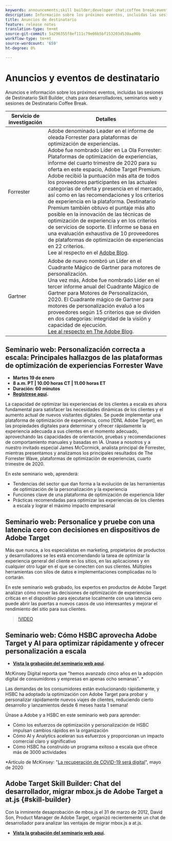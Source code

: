 ```yaml
---
keywords: announcements;skill builder;developer chat;coffee break;events
description: Información sobre los próximos eventos, incluidas las sesiones de Destinatario Skill Builder, charlas para desarrolladores, seminarios web y sesiones de Destinatario Coffee Break.
title: Anuncios de destinatario
feature: release notes
translation-type: tm+mt
source-git-commit: 5a296355f8ef111c79e06b5bf153203d538aa90b
workflow-type: tm+mt
source-wordcount: '659'
ht-degree: 0%

---
```



# Anuncios y eventos de destinatario

Anuncios e información sobre los próximos eventos, incluidas las sesiones de Destinatario Skill Builder, chats para desarrolladores, seminarios web y sesiones de Destinatario Coffee Break.

| Servicio de investigación | Detalles |
| --- | --- |
| Forrester | Adobe denominado Leader en el informe de oleada Forrester para plataformas de optimización de experiencias.<br>Adobe fue nombrado Líder en La Ola Forrester: Plataformas de optimización de experiencias, informe del cuarto trimestre de 2020 para su oferta en este espacio, Adobe Target Premium. Adobe recibió la puntuación más alta de todos los proveedores participantes en las actuales categorías de oferta y presencia en el mercado, así como en las recomendaciones y los criterios de experiencia en la plataforma. Destinatario Premium también obtuvo el puntaje más alto posible en la innovación de las técnicas de optimización de experiencia y en los criterios de servicios de soporte. El informe se basa en una evaluación exhaustiva de 10 proveedores de plataformas de optimización de experiencias en 22 criterios.<br>Lee al respecto en el  [Adobe Blog](https://blog.adobe.com/en/2020/11/24/adobe-named-leader-in-forrester-wave-report-experience-optimization-platforms.html). |
| Gartner | Adobe de nuevo nombró un Líder en el Cuadrante Mágico de Gartner para motores de personalización.<br>Una vez más, Adobe fue nombrado Líder en el tercer informe anual del Cuadrante Mágico de Gartner para Motores de Personalización, 2020. El Cuadrante mágico de Gartner para motores de personalización evaluó a los proveedores según 15 criterios que se dividen en dos categorías: integridad de la visión y capacidad de ejecución.<br>[Lee al respecto en The Adobe Blog](https://theblog.adobe.com/adobe-again-named-leader-in-gartner-magic-quadrant-for-personalization-engines/). |

## Seminario web: Personalización correcta a escala: Principales hallazgos de las plataformas de optimización de experiencias Forrester Wave

* **Martes 19 de enero**
* **8 a.m. PT | 10.00 horas CT | 11.00 horas ET**
* **Duración: 60 minutos**
* **[Regístrese aquí](https://www.adobeeventsonline.com/Webinar/2021/Personalization/index.php?source=998).**

La capacidad de optimizar las experiencias de los clientes a escala es ahora fundamental para satisfacer las necesidades dinámicas de los clientes y el aumento actual de nuevos visitantes digitales. Se puede implementar una plataforma de optimización de experiencia, como [!DNL Adobe Target], en las propiedades digitales para determinar y ofrecer rápidamente la experiencia adecuada a sus clientes en el momento adecuado, aprovechando las capacidades de orientación, pruebas y recomendaciones de comportamiento manuales y basadas en IA. Únase a nosotros y a nuestro invitado especial James McCormick, analista principal de Forrester, mientras presentamos y analizamos los principales resultados de The Forrester Wave, plataformas de optimización de experiencias, cuarto trimestre de 2020.

En este seminario web, aprenderá:

* Tendencias del sector que dan forma a la evolución de las herramientas de optimización de la personalización y la experiencia
* Funciones clave de una plataforma de optimización de experiencia líder
* Prácticas recomendadas para optimizar las experiencias de los clientes a escala y lograr el máximo impacto empresarial

## Seminario web: Personalice y pruebe con una latencia cero con decisiones en dispositivos de Adobe Target

Más que nunca, a los especialistas en marketing, propietarios de productos y desarrolladores se les está encomendando la tarea de optimizar la experiencia general del cliente en los sitios, en las aplicaciones y en cualquier otro lugar en el que se conecten con sus clientes. Múltiples herramientas con silos de datos e implementaciones complicadas no lo cortarán.

En este seminario web grabado, los expertos en productos de Adobe Target analizan cómo mover las decisiones de optimización de experiencias críticas en el dispositivo para ejecutarse localmente con una latencia cero puede abrir las puertas a nuevos casos de uso interesantes y mejorar el rendimiento del sitio para sus clientes.

>[!VIDEO](https://video.tv.adobe.com/v/328148)

## Seminario web: Cómo HSBC aprovecha Adobe Target y AI para optimizar rápidamente y ofrecer personalización a escala

* **[Vista la grabación del seminario web aquí](https://seminars.adobeconnect.com/ps4ozlg7qfdy/?proto=true).**

McKinsey Digital reporta que &quot;hemos avanzado cinco años en la adopción digital de consumidores y empresas en apenas ocho semanas&quot;. *

Las demandas de los consumidores están evolucionando rápidamente, y HSBC ha adoptado la optimización con Adobe Target para probar y personalizar rápidamente nuevos viajes de clientes, reduciendo cierto desarrollo y lanzamientos desde 6 meses hasta 1 semana!

Únase a Adobe y a HSBC en este seminario web para aprender:

* Cómo los esfuerzos de optimización y personalización de HSBC impulsan cambios rápidos en la organización
* Cómo AI y Analytics aceleran sus esfuerzos y proporcionan un impacto comercial claro y significativo
* Cómo HSBC ha construido un programa exitoso a escala que ofrece más de 3000 actividades

*Artículo de McKinsey: &quot;[La recuperación de COVID-19 será digital](https://www.mckinsey.com/business-functions/mckinsey-digital/our-insights/the-covid-19-recovery-will-be-digital-a-plan-for-the-first-90-days#)&quot;, mayo de 2020

## Adobe Target Skill Builder: Chat del desarrollador, migrar mbox.js de Adobe Target a at.js {#skill-builder}

Con la inminente desaprobación de mbox.js el 31 de marzo de 2012, David Son, Product Manager de Adobe Target, organizó recientemente un chat de desarrollador para analizar las ventajas de migrar mbox.js a at.js.

* **[Vista la grabación del seminario web aquí](https://seminars.adobeconnect.com/ptdo6mfo6qn6/?proto=true).**